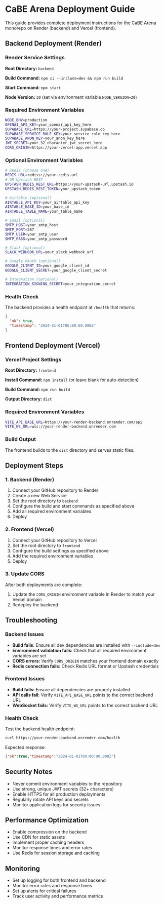 # CaBE Arena Deployment Guide

This guide provides complete deployment instructions for the CaBE Arena monorepo on Render (backend) and Vercel (frontend).

## Backend Deployment (Render)

### Render Service Settings

**Root Directory:** `backend`

**Build Command:** `npm ci --include=dev && npm run build`

**Start Command:** `npm start`

**Node Version:** `20` (set via environment variable `NODE_VERSION=20`)

### Required Environment Variables

```bash
NODE_ENV=production
OPENAI_API_KEY=your_openai_api_key_here
SUPABASE_URL=https://your-project.supabase.co
SUPABASE_SERVICE_ROLE_KEY=your_service_role_key_here
SUPABASE_ANON_KEY=your_anon_key_here
JWT_SECRET=your_32_character_jwt_secret_here
CORS_ORIGIN=https://your-vercel-app.vercel.app
```

### Optional Environment Variables

```bash
# Redis (choose one)
REDIS_URL=rediss://your-redis-url
# OR Upstash REST
UPSTASH_REDIS_REST_URL=https://your-upstash-url.upstash.io
UPSTASH_REDIS_REST_TOKEN=your_upstash_token

# Airtable (optional)
AIRTABLE_API_KEY=your_airtable_api_key
AIRTABLE_BASE_ID=your_base_id
AIRTABLE_TABLE_NAME=your_table_name

# Email (optional)
SMTP_HOST=your_smtp_host
SMTP_PORT=587
SMTP_USER=your_smtp_user
SMTP_PASS=your_smtp_password

# Slack (optional)
SLACK_WEBHOOK_URL=your_slack_webhook_url

# Google OAuth (optional)
GOOGLE_CLIENT_ID=your_google_client_id
GOOGLE_CLIENT_SECRET=your_google_client_secret

# Integration (optional)
INTEGRATION_SIGNING_SECRET=your_integration_secret
```

### Health Check

The backend provides a health endpoint at `/health` that returns:
```json
{
  "ok": true,
  "timestamp": "2024-01-01T00:00:00.000Z"
}
```

## Frontend Deployment (Vercel)

### Vercel Project Settings

**Root Directory:** `frontend`

**Install Command:** `npm install` (or leave blank for auto-detection)

**Build Command:** `npm run build`

**Output Directory:** `dist`

### Required Environment Variables

```bash
VITE_API_BASE_URL=https://your-render-backend.onrender.com/api
VITE_WS_URL=wss://your-render-backend.onrender.com
```

### Build Output

The frontend builds to the `dist` directory and serves static files.

## Deployment Steps

### 1. Backend (Render)

1. Connect your GitHub repository to Render
2. Create a new Web Service
3. Set the root directory to `backend`
4. Configure the build and start commands as specified above
5. Add all required environment variables
6. Deploy

### 2. Frontend (Vercel)

1. Connect your GitHub repository to Vercel
2. Set the root directory to `frontend`
3. Configure the build settings as specified above
4. Add the required environment variables
5. Deploy

### 3. Update CORS

After both deployments are complete:
1. Update the `CORS_ORIGIN` environment variable in Render to match your Vercel domain
2. Redeploy the backend

## Troubleshooting

### Backend Issues

- **Build fails:** Ensure all dev dependencies are installed with `--include=dev`
- **Environment validation fails:** Check that all required environment variables are set
- **CORS errors:** Verify `CORS_ORIGIN` matches your frontend domain exactly
- **Redis connection fails:** Check Redis URL format or Upstash credentials

### Frontend Issues

- **Build fails:** Ensure all dependencies are properly installed
- **API calls fail:** Verify `VITE_API_BASE_URL` points to the correct backend URL
- **WebSocket fails:** Verify `VITE_WS_URL` points to the correct backend URL

### Health Check

Test the backend health endpoint:
```bash
curl https://your-render-backend.onrender.com/health
```

Expected response:
```json
{"ok":true,"timestamp":"2024-01-01T00:00:00.000Z"}
```

## Security Notes

- Never commit environment variables to the repository
- Use strong, unique JWT secrets (32+ characters)
- Enable HTTPS for all production deployments
- Regularly rotate API keys and secrets
- Monitor application logs for security issues

## Performance Optimization

- Enable compression on the backend
- Use CDN for static assets
- Implement proper caching headers
- Monitor response times and error rates
- Use Redis for session storage and caching

## Monitoring

- Set up logging for both frontend and backend
- Monitor error rates and response times
- Set up alerts for critical failures
- Track user activity and performance metrics
